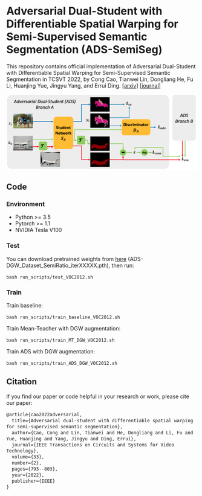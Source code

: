 # Adversarial Dual-Student with Differentiable Spatial Warping for Semi-Supervised Semantic Segmentation (ADS-SemiSeg)
This repository contains official implementation of Adversarial Dual-Student with Differentiable Spatial Warping for Semi-Supervised Semantic Segmentation in TCSVT 2022, by Cong Cao, Tianwei Lin, Dongliang He, Fu Li, Huanjing Yue, Jingyu Yang, and Errui Ding. [[arxiv]](https://arxiv.org/abs/2203.02792) [[journal]](https://ieeexplore.ieee.org/abstract/document/9889741)

<p align="center">
  <img width="800" src="https://github.com/cao-cong/ADS-SemiSeg/blob/main/images/framework.png">
</p>


## Code

### Environment

- Python >= 3.5
- Pytorch >= 1.1
- NVIDIA Tesla V100

### Test

You can download pretrained weights from [here](https://drive.google.com/drive/folders/1Ch9bUbqToN2hisl3afnCW32qhP12p9SB?usp=sharing) (ADS-DGW_Dataset_SemiRatio_iterXXXXX.pth), then run:
```
bash run_scripts/test_VOC2012.sh
```
### Train

Train baseline:
```
bash run_scripts/train_baseline_VOC2012.sh
```
Train Mean-Teacher with DGW augmentation:
```
bash run_scripts/train_MT_DGW_VOC2012.sh
```
Train ADS with DGW augmentation:
```
bash run_scripts/train_ADS_DGW_VOC2012.sh
```

## Citation

If you find our paper or code helpful in your research or work, please cite our paper:
```
@article{cao2022adversarial,
  title={Adversarial dual-student with differentiable spatial warping for semi-supervised semantic segmentation},
  author={Cao, Cong and Lin, Tianwei and He, Dongliang and Li, Fu and Yue, Huanjing and Yang, Jingyu and Ding, Errui},
  journal={IEEE Transactions on Circuits and Systems for Video Technology},
  volume={33},
  number={2},
  pages={793--803},
  year={2022},
  publisher={IEEE}
}
```


